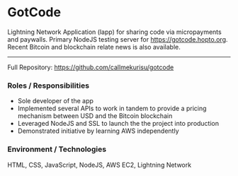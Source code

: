 # GotCode
Lightning Network Application (lapp) for sharing code via micropayments and paywalls.
Primary NodeJS testing server for https://gotcode.hopto.org. Recent Bitcoin and blockchain relate news is also available.
<hr>

Full Repository: 
https://github.com/callmekurisu/gotcode

<h3>Roles / Responsibilities</h3>
<ul>
  <li>Sole developer of the app
  <li>Implemented several APIs to work in tandem to provide a pricing mechanism between USD and the Bitcoin blockchain 
  <li>Leveraged NodeJS and SSL to launch the the project into production
  <li>Demonstrated initiative by learning AWS independently
</ul>
<h3>Environment / Technologies</h3>
HTML, CSS, JavaScript, NodeJS, AWS EC2, Lightning Network 
